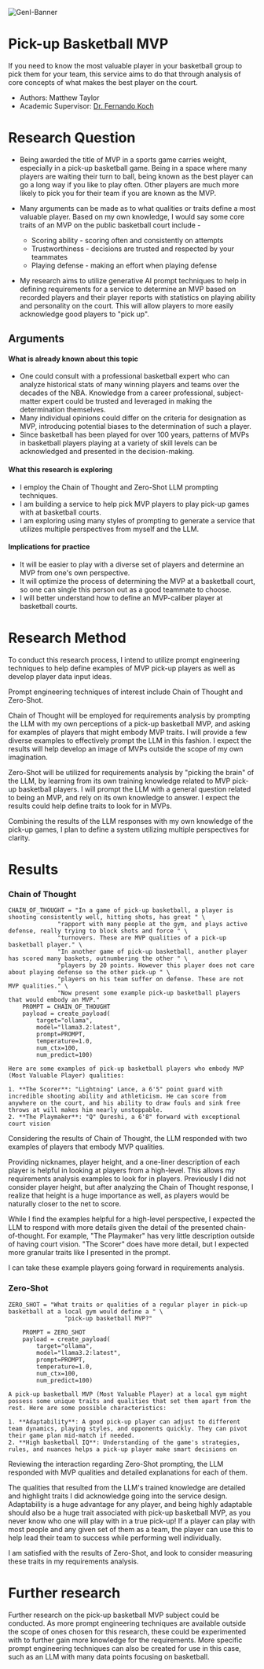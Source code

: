 ![GenI-Banner](https://github.com/genilab-fau/genial-fau.github.io/blob/8f1a2d3523f879e1082918c7bba19553cb6e7212/images/geni-lab-banner.png?raw=true)

# Pick-up Basketball MVP

If you need to know the most valuable player in your basketball group to pick them for your team, this service aims to do that through analysis of core concepts of what makes the best player on the court.

* Authors: Matthew Taylor
* Academic Supervisor: [Dr. Fernando Koch](http://www.fernandokoch.me)

  
# Research Question 

* Being awarded the title of MVP in a sports game carries weight, especially in a pick-up basketball game. Being in a space where many players are waiting their turn to ball, being known as the best player can go a long way if you like to play often. Other players are much more likely to pick you for their team if you are known as the MVP.

* Many arguments can be made as to what qualities or traits define a most valuable player. Based on my own knowledge, I would say some core traits of an MVP on the public basketball court include -
  * Scoring ability - scoring often and consistently on attempts
  * Trustworthiness - decisions are trusted and respected by your teammates
  * Playing defense - making an effort when playing defense 

* My research aims to utilize generative AI prompt techniques to help in defining requirements for a service to determine an MVP based on recorded players and their player reports with statistics on playing ability and personality on the court. This will allow players to more easily acknowledge good players to "pick up".

## Arguments

#### What is already known about this topic

* One could consult with a professional basketball expert who can analyze historical stats of many winning players and teams over the decades of the NBA. Knowledge from a career professional, subject-matter expert could be trusted and leveraged in making the determination themselves.
* Many individual opinions could differ on the criteria for designation as MVP, introducing potential biases to the determination of such a player. 
* Since basketball has been played for over 100 years, patterns of MVPs in basketball players playing at a variety of skill levels can be acknowledged and presented in the decision-making.

#### What this research is exploring

* I employ the Chain of Thought and Zero-Shot LLM prompting techniques.
* I am building a service to help pick MVP players to play pick-up games with at basketball courts.
* I am exploring using many styles of prompting to generate a service that utilizes multiple perspectives from myself and the LLM.

#### Implications for practice

<!-- Free-format; use the topics that are applicable to your exploration  -->

* It will be easier to play with a diverse set of players and determine an MVP from one's own perspective.
* It will optimize the process of determining the MVP at a basketball court, so one can single this person out as a good teammate to choose.
* I will better understand how to define an MVP-caliber player at basketball courts.

# Research Method

To conduct this research process, I intend to utilize prompt engineering techniques to help define examples of MVP pick-up 
players as well as develop player data input ideas.

Prompt engineering techniques of interest include Chain of Thought and Zero-Shot.

Chain of Thought will be employed for requirements analysis by prompting the LLM with my own perceptions of a pick-up basketball MVP, 
and asking for examples of players that might embody MVP traits. I will provide a few diverse examples to effectively prompt the LLM in this fashion.
I expect the results will help develop an image of MVPs outside the scope of my own imagination.

Zero-Shot will be utilized for requirements analysis by "picking the brain" of the LLM, by learning from its own training knowledge 
related to MVP pick-up basketball players. I will prompt the LLM with a general question related to being an MVP, and rely on its own knowledge to answer.
I expect the results could help define traits to look for in MVPs.

Combining the results of the LLM responses with my own knowledge of the pick-up games, I plan to define a system utilizing multiple perspectives for clarity.

# Results

### Chain of Thought
```
CHAIN_OF_THOUGHT = "In a game of pick-up basketball, a player is shooting consistently well, hitting shots, has great " \
              "rapport with many people at the gym, and plays active defense, really trying to block shots and force " \
              "turnovers. These are MVP qualities of a pick-up basketball player." \
              "In another game of pick-up basketball, another player has scored many baskets, outnumbering the other " \
              "players by 20 points. However this player does not care about playing defense so the other pick-up " \
              "players on his team suffer on defense. These are not MVP qualities." \
              "Now present some example pick-up basketball players that would embody an MVP."
    PROMPT = CHAIN_OF_THOUGHT
    payload = create_payload(
        target="ollama",
        model="llama3.2:latest",
        prompt=PROMPT,
        temperature=1.0,
        num_ctx=100,
        num_predict=100)
```
```
Here are some examples of pick-up basketball players who embody MVP (Most Valuable Player) qualities:

1. **The Scorer**: "Lightning" Lance, a 6'5" point guard with incredible shooting ability and athleticism. He can score from anywhere on the court, and his ability to draw fouls and sink free throws at will makes him nearly unstoppable.
2. **The Playmaker**: "Q" Qureshi, a 6'8" forward with exceptional court vision
```

Considering the results of Chain of Thought, the LLM responded with two examples of players that embody MVP qualities.

Providing nicknames, player height, and a one-liner description of each player is helpful in looking at players from a high-level.
This allows my requirements analysis examples to look for in players. Previously I did not consider player height, but after 
analyzing the Chain of Thought response, I realize that height is a huge importance as well, as players would be naturally closer to the net to score.

While I find the examples helpful for a high-level perspective, I expected the LLM to respond with more details given the detail of the presented chain-of-thought.
For example, "The Playmaker" has very little description outside of having court vision.
"The Scorer" does have more detail, but I expected more granular traits like I presented in the prompt.

I can take these example players going forward in requirements analysis.

### Zero-Shot

```
ZERO_SHOT = "What traits or qualities of a regular player in pick-up basketball at a local gym would define a " \
                "pick-up basketball MVP?"

    PROMPT = ZERO_SHOT
    payload = create_payload(
        target="ollama",
        model="llama3.2:latest",
        prompt=PROMPT,
        temperature=1.0,
        num_ctx=100,
        num_predict=100)
```

```
A pick-up basketball MVP (Most Valuable Player) at a local gym might possess some unique traits and qualities that set them apart from the rest. Here are some possible characteristics:

1. **Adaptability**: A good pick-up player can adjust to different team dynamics, playing styles, and opponents quickly. They can pivot their game plan mid-match if needed.
2. **High basketball IQ**: Understanding of the game's strategies, rules, and nuances helps a pick-up player make smart decisions on
```

Reviewing the interaction regarding Zero-Shot prompting, the LLM responded with MVP qualities and detailed explanations for each of them.

The qualities that resulted from the LLM's trained knowledge are detailed and highlight traits I did acknowledge going into the service design.
Adaptability is a huge advantage for any player, and being highly adaptable should also be a huge trait associated with pick-up basketball MVP, 
as you never know who one will play with in a true pick-up!
If a player can play with most people and any given set of them as a team, the player can use this to help lead their team to success while performing well individually.

I am satisfied with the results of Zero-Shot, and look to consider measuring these traits in my requirements analysis.


# Further research

Further research on the pick-up basketball MVP subject could be conducted. As more prompt engineering techniques are available outside 
the scope of ones chosen for this research, these could be experimented with to further gain more knowledge for the requirements. 
More specific prompt engineering techniques can also be created for use in this case, such as an LLM with many data points focusing on basketball.
